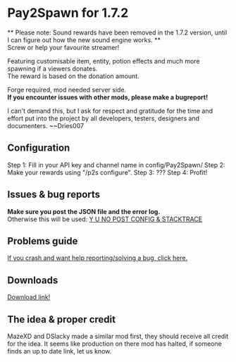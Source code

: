 Pay2Spawn for 1.7.2
===================
** Please note: Sound rewards have been removed in the 1.7.2 version, until I can figure out how the new sound engine works. **<br>
Screw or help your favourite streamer!

Featuring customisable item, entity, potion effects and much more spawning if a viewers donates.<br>
The reward is based on the donation amount.<br>

Forge required, mod needed server side.<br>
**If you encounter issues with other mods, please make a bugreport!**

I can't demand this, but I ask for respect and gratitude for the time and effort put into the project by all developers, testers, designers and documenters. ~~Dries007

Configuration
-------------
Step 1: Fill in your API key and channel name in config/Pay2Spawn/
Step 2: Make your rewards using "/p2s configure".
Step 3: ???
Step 4: Profit!

Issues & bug reports
-------------------
**Make sure you post the JSON file and the error log.**<br>
Otherwise this will be used: [Y U NO POST CONFIG & STACKTRACE](http://dries007.net/downloads/configAndStacktrace.jpg)

Problems guide
-------------
[If you crash and want help reporting/solving a bug, click here.](https://github.com/CCM-Modding/Pay2Spawn/Problems.md)

Downloads
---------
[Download link!](http://jenkins.dries007.net/job/Pay2Spawn/)

The idea & proper credit
------------------------
MazeXD and DSlacky made a similar mod first, they should receive all credit for the idea.
It seems like production on there mod has halted, if someone finds an up to date link, let us know.
